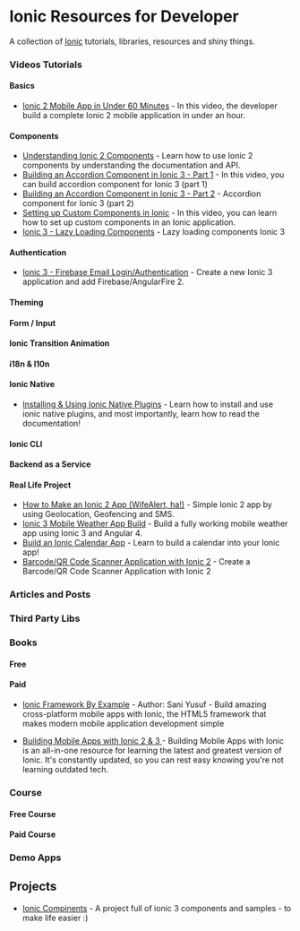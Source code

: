 # Ionic Resources for Developer
A collection of [Ionic](https://ionicframework.com) tutorials, libraries, resources and shiny things.

### Videos Tutorials

#### Basics
* [Ionic 2 Mobile App in Under 60 Minutes](https://www.youtube.com/watch?v=ilM8YorL_jI) - In this video, the developer build a complete Ionic 2 mobile application in under an hour.

#### Components
* [Understanding Ionic 2 Components](https://www.youtube.com/watch?v=zCkd9cTDdZA) - Learn how to use Ionic 2 components by understanding the documentation and API.
* [Building an Accordion Component in Ionic 3 - Part 1](https://www.youtube.com/watch?v=47DP2db-4k8) - In this video, you can build accordion component for Ionic 3 (part 1)
* [Building an Accordion Component in Ionic 3 - Part 2](https://www.youtube.com/watch?v=shAYWBZQDAk) -  Accordion component for Ionic 3 (part 2)
* [Setting up Custom Components in Ionic](https://www.youtube.com/watch?v=z3fuSMNQmY4) - In this video, you can learn how to set up custom components in an Ionic application.
* [Ionic 3 - Lazy Loading Components](https://www.youtube.com/watch?v=h4qrhJFeudA) - Lazy loading components Ionic 3

#### Authentication
* [Ionic 3 - Firebase Email Login/Authentication](https://www.youtube.com/watch?v=aNW444SpFNs) - Create a new Ionic 3 application and add Firebase/AngularFire 2.
#### Theming

#### Form / Input

#### Ionic Transition Animation

#### i18n & l10n

#### Ionic Native
* [Installing & Using Ionic Native Plugins](https://www.youtube.com/watch?v=Loz1yAkvLrY) - Learn how to install and use ionic native plugins, and most importantly, learn how to read the documentation!

#### Ionic CLI

#### Backend as a Service

#### Real Life Project
* [How to Make an Ionic 2 App (WifeAlert, ha!)](https://www.youtube.com/watch?v=X77SvygGTkU) - Simple Ionic 2 app by using Geolocation, Geofencing and SMS.
* [Ionic 3 Mobile Weather App Build](https://www.youtube.com/watch?v=qs2n_poLarc) -  Build a fully working mobile weather app using Ionic 3 and Angular 4.
* [Build an Ionic Calendar App](https://www.youtube.com/watch?v=GOPEV3sE36o) - Learn to build a calendar into your Ionic app!
* [Barcode/QR Code Scanner Application with Ionic 2](https://www.youtube.com/watch?v=bogYgE7aYL8) - Create a Barcode/QR Code Scanner Application with Ionic 2

### Articles and Posts

### Third Party Libs

### Books

#### Free


#### Paid
* [Ionic Framework By Example](https://www.packtpub.com/application-development/ionic-framework-example) - Author: Sani Yusuf - Build amazing cross-platform mobile apps with Ionic, the HTML5 framework that makes modern mobile application development simple

* [Building Mobile Apps with Ionic 2 & 3 ](https://www.joshmorony.com/building-mobile-apps-with-ionic-2/) - Building Mobile Apps with Ionic is an all-in-one resource for learning the latest and greatest version of Ionic. It's constantly updated, so you can rest easy knowing you're not learning outdated tech. 

### Course

#### Free Course

#### Paid Course

### Demo Apps

## Projects

* [Ionic Compinents](https://github.com/yannbf/ionic3-components) - A project full of ionic 3 components and samples - to make life easier :)

